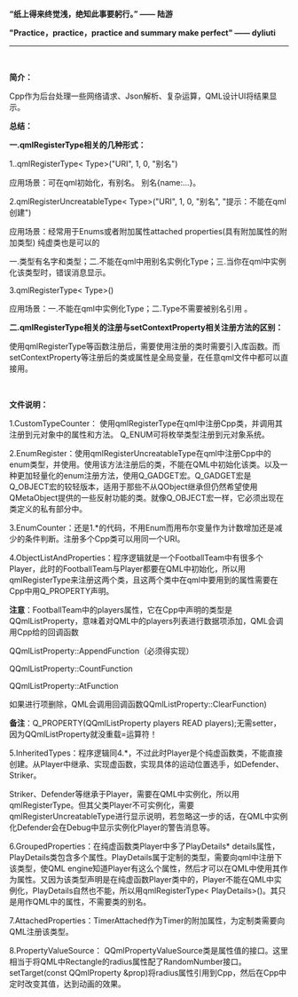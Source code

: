 **“纸上得来终觉浅，绝知此事要躬行。”  —— 陆游**

**"Practice，practice，practice and summary make perfect" —— dyliuti**

------



<br>

**简介：**

Cpp作为后台处理一些网络请求、Json解析、复杂运算，QML设计UI将结果显示。  

**总结：**

**一.qmlRegisterType相关的几种形式：**

1..qmlRegisterType< Type>("URI", 1, 0, "别名")

应用场景：可在qml初始化，有别名。 别名{name:...}。

2.qmlRegisterUncreatableType< Type>("URI", 1, 0, "别名", "提示：不能在qml创建")

应用场景：经常用于Enums或者附加属性attached properties(具有附加属性的附加类型) 纯虚类也是可以的

一.类型有名字和类型；二.不能在qml中用别名实例化Type；三.当你在qml中实例化该类型时，错误消息显示。

3.qmlRegisterType< Type>()

应用场景：一.不能在qml中实例化Type；二.Type不需要被别名引用 。

**二.qmlRegisterType相关的注册与setContextProperty相关注册方法的区别：**

使用qmlRegisterType等函数注册后，需要使用注册的类时需要引入库函数。而setContextProperty等注册后的类或属性是全局变量，在任意qml文件中都可以直接用。

<br>

**文件说明：**

1.CustomTypeCounter： 使用qmlRegisterType在qml中注册Cpp类，并调用其注册到元对象中的属性和方法。  Q_ENUM可将枚举类型注册到元对象系统。

2.EnumRegister：使用qmlRegisterUncreatableType在qml中注册Cpp中的enum类型，并使用。使用该方法注册后的类，不能在QML中初始化该类。以及一种更加轻量化的enum注册方法，使用Q_GADGET宏。Q_GADGET宏是Q_OBJECT宏的较轻版本，适用于那些不从QObject继承但仍然希望使用QMetaObject提供的一些反射功能的类。就像Q_OBJECT宏一样，它必须出现在类定义的私有部分中。 

3.EnumCounter：还是1.*的代码，不用Enum而用布尔变量作为计数增加还是减少的条件判断。注册多个Cpp类可以用同一个URI。  

4.ObjectListAndProperties：程序逻辑就是一个FootballTeam中有很多个Player，此时的FootballTeam与Player都要在QML中初始化，所以用qmlRegisterType来注册这两个类，且这两个类中在qml中要用到的属性需要在Cpp中用Q_PROPERTY声明。  

**注意**：FootballTeam中的players属性，它在Cpp中声明的类型是QQmlListProperty<Player>，意味着对QML中的players列表进行数据项添加，QML会调用Cpp给的回调函数

QQmlListProperty::AppendFunction（必须得实现）

QQmlListProperty::CountFunction

QQmlListProperty::AtFunction

如果进行项删除，QML会调用回调函数QQmlListProperty::ClearFunction)

**备注**：Q_PROPERTY(QQmlListProperty<Player> players READ players);无需setter，因为QQmlListProperty就没重载=运算符！  

5.InheritedTypes：程序逻辑同4.*，不过此时Player是个纯虚函数类，不能直接创建。从Player中继承、实现虚函数，实现具体的运动位置选手，如Defender、Striker。

Striker、Defender等继承于Player，需要在QML中实例化，所以用qmlRegisterType。但其父类Player不可实例化，需要qmlRegisterUncreatableType进行显示说明，若忽略这一步的话，在QML中实例化Defender会在Debug中显示实例化Player的警告消息等。  

6.GroupedProperties：在纯虚函数类Player中多了PlayDetails* details属性，PlayDetails类包含多个属性。PlayDetails属于定制的类型，需要向qml中注册下该类型，使QML engine知道Player有这么个属性，然后才可以在QML中使用其作为属性。又因为该类型声明是在纯虚函数Player类中的，Player不能在QML中实例化，PlayDetails自然也不能，所以用qmlRegisterType< PlayDetails>()。其只是用作QML中的属性，不需要类的别名。

7.AttachedProperties：TimerAttached作为Timer的附加属性，为定制类需要向QML注册该类型。

8.PropertyValueSource： QQmlPropertyValueSource类是属性值的接口。这里相当于将QML中Rectangle的radius属性配了RandomNumber接口。setTarget(const QQmlProperty &prop)将radius属性引用到Cpp，然后在Cpp中定时改变其值，达到动画的效果。



